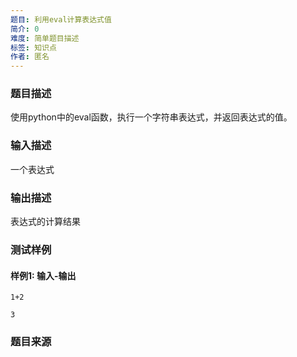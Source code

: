 ```yaml
---
题目: 利用eval计算表达式值
简介: 0
难度: 简单题目描述
标签: 知识点
作者: 匿名
---
```


### 题目描述

使用python中的eval函数，执行一个字符串表达式，并返回表达式的值。

### 输入描述

一个表达式

### 输出描述

表达式的计算结果

### 测试样例

#### 样例1: 输入-输出

```
1+2
```

```
3
```

### 题目来源

